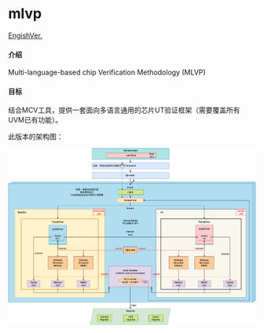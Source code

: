 # mlvp

[EngishVer.](./README.en.md)

#### 介绍

Multi-language-based chip Verification Methodology (MLVP)

#### 目标

结合MCV工具，提供一套面向多语言通用的芯片UT验证框架（需要覆盖所有UVM已有功能）。

此版本的架构图：

![MLVP](./assets//images/MLVP_BareDut.png)
